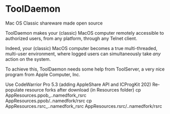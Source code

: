 ToolDaemon
==========

Mac OS Classic shareware made open source


ToolDaemon makes your (classic) MacOS computer remotely accessible to authorized users, from any platform, through any Telnet client.

Indeed, your (classic) MacOS computer becomes a true multi-threaded, multi-user environment, where logged users can simultaneously take *any* action on the system.

To achieve this, ToolDaemon needs some help from ToolServer, a very nice program from Apple Computer, Inc.  


Use CodeWarrior Pro 5.3 (adding AppleShare API and ICProgKit 202)
Re-populate resource forks after download (in Resources folder)
  cp AppResources.ppob_..namedfork_rsrc AppResources.ppob/..namedfork/rsrc
  cp AppResources.rsrc_..namedfork_rsrc AppResources.rsrc/..namedfork/rsrc
